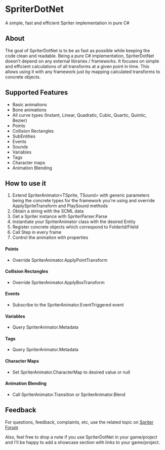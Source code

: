 # SpriterDotNet
A simple, fast and efficient Spriter implementation in pure C#

## About
The goal of SpriterDotNet is to be as fast as possible while keeping the code clean and readable. 
Being a pure C# implementation, SpriterDotNet doesn't depend on any external libraries / frameworks. It focuses on simple and efficient calculations of all transforms at a given point in time. This allows using it with any framework just by mapping calculated transforms to concrete objects.

## Supported Features
* Basic animations
* Bone animations
* All curve types (Instant, Linear, Quadratic, Cubic, Quartic, Quintic, Bezier)
* Points
* Collision Rectangles
* SubEntities
* Events
* Sounds
* Variables
* Tags
* Character maps
* Animation Blending

## How to use it
1. Extend SpriterAnimator<TSprite, TSound> with generic parameters being the concrete types for the framework you're using and override ApplySpriteTransform and PlaySound methods
2. Obtain a string with the SCML data
3. Get a Spriter instance with SpriterParser.Parse
4. Instantiate your SpriterAnimator class with the desired Entity
5. Register concrete objects which correspond to FolderId/FileId
6. Call Step in every frame
7. Control the animation with properties

#### Points
* Override SpriterAnimator.ApplyPointTransform

#### Collision Rectangles
* Override SpriterAnimator.ApplyBoxTransform

#### Events
* Subscribe to the SpriterAnimator.EventTriggered event

#### Variables
* Query SpriterAnimator.Metadata

#### Tags
* Query SpriterAnimator.Metadata

#### Character Maps
* Set SpriterAnimator.CharacterMap to desired value or null

#### Animation Blending
* Call SpriterAnimator.Transition or SpriterAnimator.Blend

## Feedback
For questions, feedback, complaints, etc, use the related topic on [Spriter Forum](http://brashmonkey.com/forum/index.php?/topic/4166-spriterdotnet-an-implementation-for-all-c-frameworks/)

Also, feel free to drop a note if you use SpriterDotNet in your game/project and I'll be happy to add a showcase section with links to your game/project.
